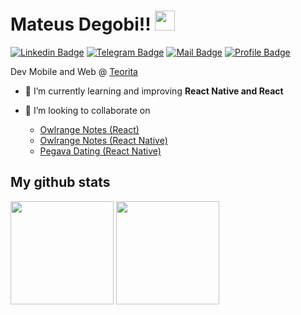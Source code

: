 <!-- green: BEE663 -->

<h1 align="left">Mateus Degobi!! <img src="https://raw.githubusercontent.com/MartinHeinz/MartinHeinz/master/wave.gif" width=32></img></h1>

[![Linkedin Badge](https://img.shields.io/badge/-Mateus%20Degobi-BEE663?style=flat&logo=Linkedin&logoColor=black&link=https://www.linkedin.com/in/mateusdegobi/)](https://www.linkedin.com/in/mateusdegobi/)
[![Telegram Badge](https://img.shields.io/badge/-@mateusdegobi-BEE663?style=flat&logo=Telegram&logoColor=black&link=https://telegram.me/mateusdegobi)](https://telegram.me/mateusdegobi)
[![Mail Badge](https://img.shields.io/badge/-mateus.degobi@outlook.com-BEE663?style=flat&logo=Gmail&logoColor=black&link=mailto:mateus.degobi@outlook.com)](mailto:mateus.degobi@outlook.com)
[![Profile Badge](https://komarev.com/ghpvc/?username=mateusdegobi&label=Profile%20views&color=BEE663&style=flat)](https://github.com/mateusdegobi)



Dev Mobile and Web @ [Teorita](https://www.instagram.com/teoritafrutas/)

- 🌱 I’m currently learning and improving **React Native and React**

- 👯 I’m looking to collaborate on
  - [Owlrange Notes (React)](https://github.com/dansenpir/owlrangenotes-frontend)
  - [Owlrange Notes (React Native)](https://github.com/dansenpir/owlrangenotes-mobile)
  - [Pegava Dating (React Native)](https://github.com/GSTJ/PegavaDatingApp)
<!-- 
<h3 align="left">🛠️ Tech Stack</h3>
<div>
<img src="https://img.shields.io/badge/Node.js-339933?style=for-the-badge&logo=nodedotjs&logoColor=white"/>
<img src="https://img.shields.io/badge/React-20232A?style=for-the-badge&logo=react&logoColor=61DAFB" alt="atom icon with the phrase react"/>
<img src="https://img.shields.io/badge/next.js-000000?style=for-the-badge&logo=nextdotjs&logoColor=white" alt="next.js"/>
<img src="https://img.shields.io/badge/GraphQl-E10098?style=for-the-badge&logo=graphql&logoColor=white" alt="graphql"/>
<img src="https://img.shields.io/badge/Flutter-02569B?style=for-the-badge&logo=flutter&logoColor=white" alt="flutter"/> 
<br/> 
<img src="https://img.shields.io/badge/JavaScript-323330?style=for-the-badge&logo=javascript&logoColor=F7DF1E"/>
<img src="https://img.shields.io/badge/TypeScript-007ACC?style=for-the-badge&logo=typescript&logoColor=white"/>
<img src="https://img.shields.io/badge/Dart-0175C2?style=for-the-badge&logo=dart&logoColor=white"/>
<img src="https://img.shields.io/badge/Python-FFD43B?style=for-the-badge&logo=python&logoColor=blue"/>
</div>
<br/>
-->

## My github stats
<div>
<img height="165em" src="https://github-readme-stats.vercel.app/api?username=mateusdegobi&count_private=true&theme=github_dark&include_all_commits=true" />
<img height="165em" src="https://github-readme-stats.vercel.app/api/top-langs/?username=mateusdegobi&layout=compact&theme=github_dark&include_all_commits=true" />
</div>
